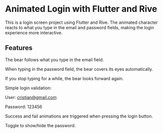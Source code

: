 # Animated Login with Flutter and Rive

This is a login screen project using Flutter and Rive. The animated character reacts to what you type in the email and password fields, making the login experience more interactive.

## Features

The bear follows what you type in the email field.

When typing in the password field, the bear covers its eyes automatically.

If you stop typing for a while, the bear looks forward again.

Simple login validation:

User: cristian@gmail.com

Password: 123456

Success and fail animations are triggered when pressing the login button.

Toggle to show/hide the password.
